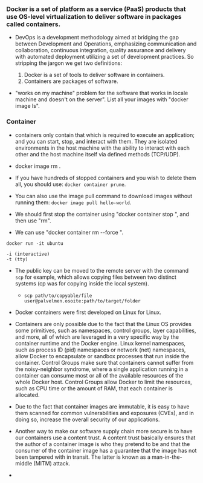 ### Docker is a set of platform as a service (PaaS) products that use OS-level virtualization to deliver software in packages called containers.

* DevOps is a development methodology aimed at bridging the gap between Development and Operations, emphasizing communication and collaboration, continuous integration, quality assurance and delivery with automated deployment utilizing a set of development practices.
 So stripping the jargon we get two definitions:
	1. Docker is a set of tools to deliver software in containers.
	2. Containers are packages of software.

* "works on my machine" problem for the software that works in locale machine and doesn't on the server".
   List all your images with "docker image ls".

### Container

* containers only contain that which is required to execute an application; and you can start, stop, and interact with them. They are isolated environments in the host machine with the ability to interact with each other and the host machine itself via defined methods (TCP/UDP).

* docker image rm <imageid>.

* If you have hundreds of stopped containers and you wish to delete them all, you should use: `docker container prune`.

* You can also use the image pull command to download images without running them: `docker image pull hello-world`.

* We should first stop the container using "docker container stop <image>", and then use "rm".

* We can use "docker container rm --force <iamgename>".

```
docker run -it ubuntu

-i (interactive)
-t (tty)
```

* The public key can be moved to the remote server with the command `scp` for example, which allows copying files between two distinct systems (cp was for copying inside the local system). 

	* `scp path/to/copyable/file user@palvelmen.osoite:path/to/target/folder`

* Docker containers were first developed on Linux for Linux.

* Containers are only possible due to the fact that the Linux OS provides some primitives, such as namespaces, control groups, layer capabilities, and more, all of which are leveraged in a very specific way by the container runtime and the Docker engine. Linux kernel namespaces, such as process ID (pid) namespaces or network (net) namespaces, allow Docker to encapsulate or sandbox processes that run inside the container. Control Groups make sure that containers cannot suffer from the noisy-neighbor syndrome, where a single application running in a container can consume most or all of the available resources of the whole Docker host. Control Groups allow Docker to limit the resources, such as CPU time or the amount of RAM, that each container is allocated.

* Due to the fact that container images are immutable, it is easy to have them scanned for common vulnerabilities and exposures (CVEs), and in doing so, increase the overall security of our applications.

* Another way to make our software supply chain more secure is to have our containers use a content trust. A content trust basically ensures that the author of a container image is who they pretend to be and that the consumer of the container image has a guarantee that the image has not been tampered with in transit. The latter is known as a man-in-the-middle (MITM) attack.

* 
















